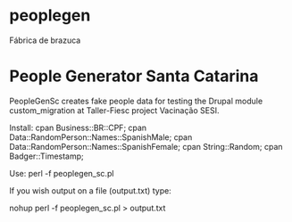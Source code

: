 peoplegen
=========

Fábrica de brazuca

People Generator Santa Catarina
===============================

PeopleGenSc creates fake people data for testing the Drupal module
custom_migration at Taller-Fiesc project Vacinação SESI.

Install:
cpan Business::BR::CPF;
cpan Data::RandomPerson::Names::SpanishMale;
cpan Data::RandomPerson::Names::SpanishFemale;
cpan String::Random;
cpan Badger::Timestamp;

Use:
perl -f peoplegen_sc.pl <number of generated pairs> <source file for cities>

If you wish output on a file (output.txt) type:

nohup perl -f peoplegen_sc.pl <number of generated pairs> <source file for cities> > output.txt
